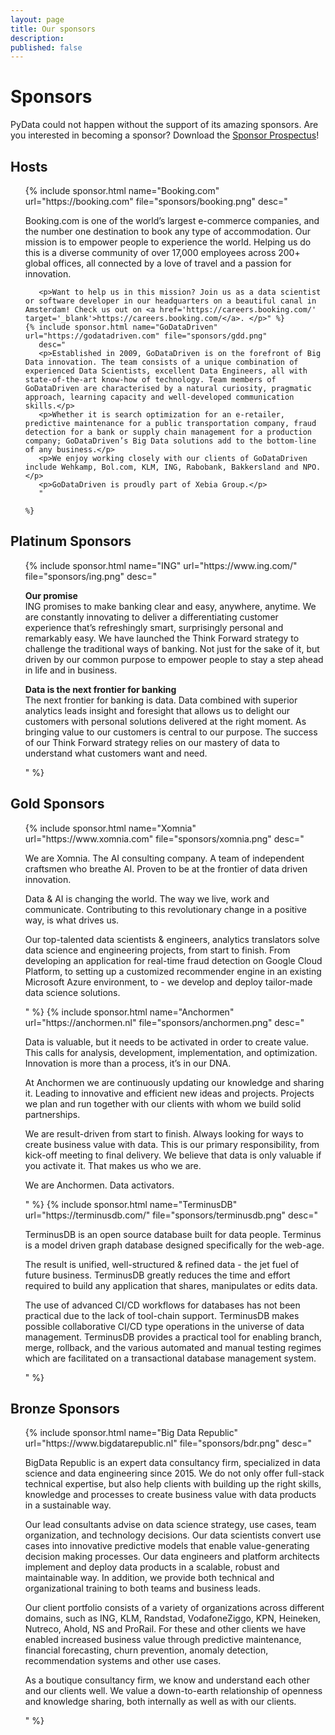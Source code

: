 ```yaml
---
layout: page
title: Our sponsors
description: 
published: false
---
```


# Sponsors

PyData could not happen without the support of its amazing sponsors. Are you interested in becoming a sponsor? 
Download the [Sponsor Prospectus](https://pydata.org/wp-content/uploads/2019/04/sponsor-prospectus.pdf)!


## Hosts
<ul>
    {% include sponsor.html name="Booking.com" url="https://booking.com" file="sponsors/booking.png" 
       desc="
       <p>Booking.com is one of the world’s largest e-commerce companies, and the number one destination to book any type of accommodation. Our mission is to empower people to experience the world. Helping us do this is a diverse community of over 17,000 employees across 200+ global offices, all connected by a love of travel and a passion for innovation.</p>
       
       <p>Want to help us in this mission? Join us as a data scientist or software developer in our headquarters on a beautiful canal in Amsterdam! Check us out on <a href='https://careers.booking.com/' target='_blank'>https://careers.booking.com/</a>. </p>" %}
    {% include sponsor.html name="GoDataDriven" url="https://godatadriven.com" file="sponsors/gdd.png" 
       desc="
       <p>Established in 2009, GoDataDriven is on the forefront of Big Data innovation. The team consists of a unique combination of experienced Data Scientists, excellent Data Engineers, all with state-of-the-art know-how of technology. Team members of GoDataDriven are characterised by a natural curiosity, pragmatic approach, learning capacity and well-developed communication skills.</p>
       <p>Whether it is search optimization for an e-retailer, predictive maintenance for a public transportation company, fraud detection for a bank or supply chain management for a production company; GoDataDriven’s Big Data solutions add to the bottom-line of any business.</p>
       <p>We enjoy working closely with our clients of GoDataDriven include Wehkamp, Bol.com, KLM, ING, Rabobank, Bakkersland and NPO.</p>
       <p>GoDataDriven is proudly part of Xebia Group.</p>
       "
    
    %}
</ul>

## Platinum Sponsors
<ul>
{% include sponsor.html name="ING" url="https://www.ing.com/" file="sponsors/ing.png" 
       desc="
    <p><b>Our promise</b><br>ING promises to make banking clear and easy, anywhere, anytime. We are constantly innovating to deliver a differentiating customer experience that’s refreshingly smart, surprisingly personal and remarkably easy. We have launched the Think Forward strategy to challenge the traditional ways of banking. Not just for the sake of it, but driven by our common purpose to empower people to stay a step ahead in life and in business.</p>
    <p><b>Data is the next frontier for banking</b><br>The next frontier for banking is data. Data combined with superior analytics leads insight and foresight that allows us to delight our customers with personal solutions delivered at the right moment. As bringing value to our customers is central to our purpose. The success of our Think Forward strategy relies on our mastery of data to understand what customers want and need.</p>
    "
      %}
</ul>

## Gold Sponsors
<ul>
    {% include sponsor.html name="Xomnia" url="https://www.xomnia.com" file="sponsors/xomnia.png" 
       desc="
      <p>We are Xomnia. The AI consulting company. A team of independent craftsmen who breathe AI. Proven to be at the frontier of data driven innovation.</p>
    <p>Data & AI is changing the world. The way we live, work and communicate. Contributing to this revolutionary change in a positive way, is what drives us. </p>
    <p>Our top-talented data scientists & engineers, analytics translators solve data science and engineering projects, from start to finish. From developing an application for real-time fraud detection on Google Cloud Platform, to setting up a customized recommender engine in an existing Microsoft Azure environment, to  - we develop and deploy tailor-made data science solutions.</p>
"
      %}
     {% include sponsor.html name="Anchormen" url="https://anchormen.nl" file="sponsors/anchormen.png" 
       desc="
     <p>Data is valuable, but it needs to be activated in order to create value. This calls for analysis, development, implementation, and optimization. Innovation is more than a process, it’s in our DNA.</p>
     <p>At Anchormen we are continuously updating our knowledge and sharing it. Leading to innovative and efficient new ideas and projects. Projects we plan and run together with our clients with whom we build solid partnerships.</p>
     <p>We are result-driven from start to finish. Always looking for ways to create business value with data. This is our primary responsibility, from kick-off meeting to final delivery. We believe that data is only valuable if you activate it. That makes us who we are.</p>
     <p>We are Anchormen. Data activators.</p>
     "
      %}
      {% include sponsor.html name="TerminusDB" url="https://terminusdb.com/" file="sponsors/terminusdb.png" 
       desc="
       <p>TerminusDB is an open source database built for data people. Terminus is a model driven graph database designed specifically for the web-age.</p>
       <p>The result is unified, well-structured & refined data - the jet fuel of future business. TerminusDB greatly reduces the time and effort required to build any application that shares, manipulates or edits data.</p>
       <p>The use of advanced CI/CD workflows for databases has not been practical due to the lack of tool-chain support. TerminusDB makes possible collaborative CI/CD type operations in the universe of data management. TerminusDB provides a practical tool for enabling branch, merge, rollback, and the various automated and manual testing regimes which are facilitated on a transactional database management system.</p>
     "
      %}
</ul>


## Bronze Sponsors
<ul>
    {% include sponsor.html name="Big Data Republic" url="https://www.bigdatarepublic.nl" file="sponsors/bdr.png" 
       desc="
       <p>BigData Republic is an expert data consultancy firm, specialized in data science and data engineering since 2015. We do not only offer full-stack technical expertise, but also help clients with building up the right skills, knowledge and processes to create business value with data products in a sustainable way. </p>
       <p>Our lead consultants advise on data science strategy, use cases, team organization, and technology decisions. Our data scientists convert use cases into innovative predictive models that enable value-generating decision making processes. Our data engineers and platform architects implement and deploy data products in a scalable, robust and maintainable way. In addition, we provide both technical and organizational training to both teams and business leads.</p>
       <p>Our client portfolio consists of a variety of organizations across different domains, such as ING, KLM, Randstad, VodafoneZiggo, KPN, Heineken, Nutreco, Ahold, NS and ProRail. For these and other clients we have enabled increased business value through predictive maintenance, financial forecasting, churn prevention, anomaly detection, recommendation systems and other use cases.</p>
       <p>As a boutique consultancy firm, we know and understand each other and our clients well. We value a down-to-earth relationship of openness and knowledge sharing, both internally as well as with our clients.</p>
      "
      %}
</ul>
